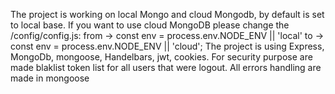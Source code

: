The project is working on local Mongo and cloud Mongodb, by default is set to local base.
If you want to use cloud MongoDB please change the /config/config.js:
from -> const env = process.env.NODE_ENV || 'local' 
to -> const env = process.env.NODE_ENV || 'cloud';
The project is using Express, MongoDb, mongoose, Handelbars, jwt, cookies.
For security purpose are made blaklist token list for all users that were logout.
All errors handling are made in mongoose
